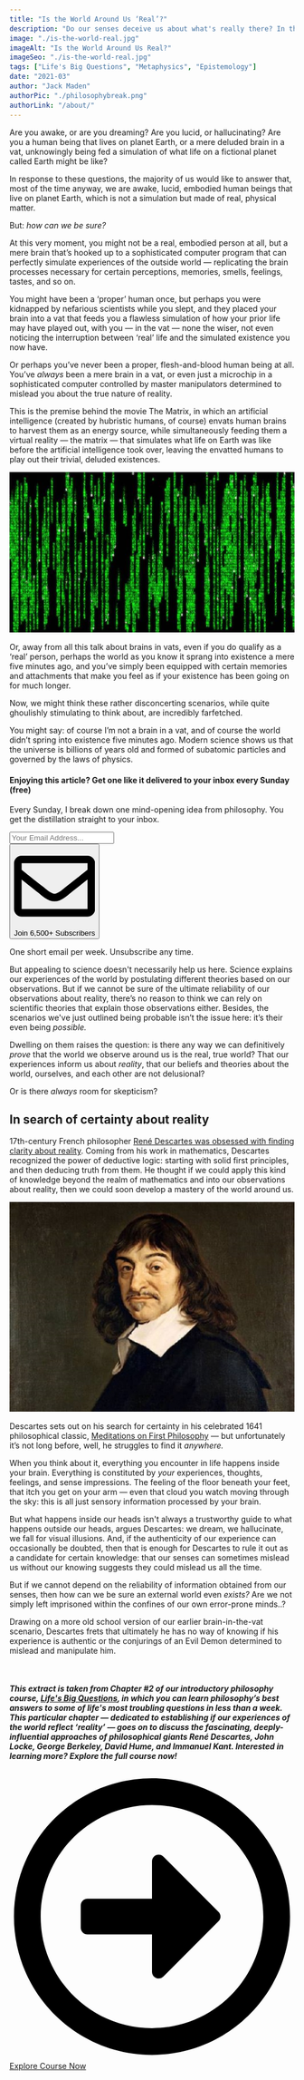 ```yaml
---
title: "Is the World Around Us ‘Real’?"
description: "Do our senses deceive us about what's really there? In this extract from Chapter #2 of our Life's Big Questions course, we investigate philosophy's best answers to the question of whether the world we experience aligns to reality."
image: "./is-the-world-real.jpg"
imageAlt: "Is the World Around Us Real?"
imageSeo: "./is-the-world-real.jpg"
tags: ["Life's Big Questions", "Metaphysics", "Epistemology"]
date: "2021-03"
author: "Jack Maden"
authorPic: "./philosophybreak.png"
authorLink: "/about/"
---
```

<div style="position: relative; margin-bottom:50px;">

<span class="big-letter">A</span>re you awake, or are you dreaming? Are you lucid, or hallucinating? Are you a human being that lives on planet Earth, or a mere deluded brain in a vat, unknowingly being fed a simulation of what life on a fictional planet called Earth might be like? 

In response to these questions, the majority of us would like to answer that, most of the time anyway, we are awake, lucid, embodied human beings that live on planet Earth, which is not a simulation but made of real, physical matter.

But: _how can we be sure?_ 

At this very moment, you might not be a real, embodied person at all, but a mere brain that’s hooked up to a sophisticated computer program that can perfectly simulate experiences of the outside world — replicating the brain processes necessary for certain perceptions, memories, smells, feelings, tastes, and so on. 

You might have been a ‘proper’ human once, but perhaps you were kidnapped by nefarious scientists while you slept, and they placed your brain into a vat that feeds you a flawless simulation of how your prior life may have played out, with you — in the vat — none the wiser, not even noticing the interruption between ‘real’ life and the simulated existence you now have.

Or perhaps you’ve never been a proper, flesh-and-blood human being at all. You’ve _always_ been a mere brain in a vat, or even just a microchip in a sophisticated computer controlled by master manipulators determined to mislead you about the true nature of reality. 

This is the premise behind the movie The Matrix, in which an artificial intelligence (created by hubristic humans, of course) envats human brains to harvest them as an energy source, while simultaneously feeding them a virtual reality — the matrix — that simulates what life on Earth was like before the artificial intelligence took over, leaving the envatted humans to play out their trivial, deluded existences.

![The Matrix](./matrix-code.jpg "We can see, hear, smell, taste, and touch the world. But how does it exist independently of us seeing, hearing, smelling, tasting, or touching it? What is it like in-itself, away from our senses? What is its fundamental nature?")

Or, away from all this talk about brains in vats, even if you do qualify as a ‘real’ person, perhaps the world as you know it sprang into existence a mere five minutes ago, and you’ve simply been equipped with certain memories and attachments that make you feel as if your existence has been going on for much longer. 

Now, we might think these rather disconcerting scenarios, while quite ghoulishly stimulating to think about, are incredibly farfetched. 

You might say: of course I’m not a brain in a vat, and of course the world didn’t spring into existence five minutes ago. Modern science shows us that the universe is billions of years old and formed of subatomic particles and governed by the laws of physics. 

<!--small subscribe-->
<div class="course-promo darkradial-background subscribe text-center">
    <h4>Enjoying this article? Get one like it delivered to your inbox every Sunday (free)</h4>
    <p class="small-grey-font no-mar-bottom">Every Sunday, I break down one mind-opening idea from philosophy. You get the distillation straight to your inbox.</p>
    <div class="small-pad-top">
        <form action="https://app.convertkit.com/forms/5812400/subscriptions" method="post" data-sv-form="5812400" data-uid="be0e52d3c0" data-format="inline" data-version="5" data-options="{&quot;settings&quot;:{&quot;after_subscribe&quot;:{&quot;action&quot;:&quot;redirect&quot;,&quot;success_message&quot;:&quot;Success! Now check your email to confirm your subscription.&quot;,&quot;redirect_url&quot;:&quot;https://philosophybreak.com/thank-you/&quot;},&quot;analytics&quot;:{&quot;google&quot;:null,&quot;fathom&quot;:null,&quot;facebook&quot;:null,&quot;segment&quot;:null,&quot;pinterest&quot;:null,&quot;sparkloop&quot;:null,&quot;googletagmanager&quot;:null},&quot;modal&quot;:{&quot;trigger&quot;:&quot;timer&quot;,&quot;scroll_percentage&quot;:null,&quot;timer&quot;:5,&quot;devices&quot;:&quot;all&quot;,&quot;show_once_every&quot;:15},&quot;powered_by&quot;:{&quot;show&quot;:false,&quot;url&quot;:&quot;https://convertkit.com/features/forms?utm_campaign=poweredby&amp;utm_content=form&amp;utm_medium=referral&amp;utm_source=dynamic&quot;},&quot;recaptcha&quot;:{&quot;enabled&quot;:false},&quot;return_visitor&quot;:{&quot;action&quot;:&quot;show&quot;,&quot;custom_content&quot;:&quot;&quot;},&quot;slide_in&quot;:{&quot;display_in&quot;:&quot;bottom_right&quot;,&quot;trigger&quot;:&quot;timer&quot;,&quot;scroll_percentage&quot;:null,&quot;timer&quot;:5,&quot;devices&quot;:&quot;all&quot;,&quot;show_once_every&quot;:15},&quot;sticky_bar&quot;:{&quot;display_in&quot;:&quot;top&quot;,&quot;trigger&quot;:&quot;timer&quot;,&quot;scroll_percentage&quot;:null,&quot;timer&quot;:5,&quot;devices&quot;:&quot;all&quot;,&quot;show_once_every&quot;:15}},&quot;version&quot;:&quot;5&quot;}" min-width="400 500 600 700 800">
        <div data-style="clean"><ul data-element="errors" data-group="alert"></ul><div data-element="fields" data-stacked="false">
            <div>
                <input name="email_address" aria-label="Your Email Address..." placeholder="Your Email Address..." required type="email" />
            </div>
            <button class="button primary" type="submit" data-element="submit"><div><div></div><div></div><div></div></div><span><svg xmlns="http://www.w3.org/2000/svg" viewBox="0 0 512 512"><path d="M464 64H48C21.49 64 0 85.49 0 112v288c0 26.51 21.49 48 48 48h416c26.51 0 48-21.49 48-48V112c0-26.51-21.49-48-48-48zm0 48v40.805c-22.422 18.259-58.168 46.651-134.587 106.49-16.841 13.247-50.201 45.072-73.413 44.701-23.208.375-56.579-31.459-73.413-44.701C106.18 199.465 70.425 171.067 48 152.805V112h416zM48 400V214.398c22.914 18.251 55.409 43.862 104.938 82.646 21.857 17.205 60.134 55.186 103.062 54.955 42.717.231 80.509-37.199 103.053-54.947 49.528-38.783 82.032-64.401 104.947-82.653V400H48z"/></svg>Join 6,500+ Subscribers</span></button>
            </div>
            </div>
        </form>
        <p class="tiny-mar-top no-mar-bottom review-font">One short email per week. Unsubscribe any time.</p>
    </div>
</div>

But appealing to science doesn't necessarily help us here. Science explains our experiences of the world by postulating different theories based on our observations. But if we cannot be sure of the ultimate reliability of our observations about reality, there’s no reason to think we can rely on scientific theories that explain those observations either. Besides, the scenarios we've just outlined being probable isn’t the issue here: it’s their even being _possible._ 

Dwelling on them raises the question: is there any way we can definitively _prove_ that the world we observe around us is the real, true world? That our experiences inform us about _reality_, that our beliefs and theories about the world, ourselves, and each other are not delusional? 

Or is there _always_ room for skepticism? 

## In search of certainty about reality

<span class="big-letter">1</span>7th-century French philosopher [René Descartes was obsessed with finding clarity about reality](/articles/i-think-therefore-i-am-descartes-cogito-ergo-sum-explained/). Coming from his work in mathematics, Descartes recognized the power of deductive logic: starting with solid first principles, and then deducing truth from them. He thought if we could apply this kind of knowledge beyond the realm of mathematics and into our observations about reality, then we could soon develop a mastery of the world around us. 

![Descartes](./descartes.jpg "René Descartes, as he appears to your brain.")

Descartes sets out on his search for certainty in his celebrated 1641 philosophical classic, <a target="_blank" rel="noopener noreferrer sponsored" href="http://www.amazon.com/gp/product/1107665736/ref=as_li_tl?ie=UTF8&tag=philosophybre-20&camp=1789&creative=9325&linkCode=as2&creativeASIN=1107665736&linkId=60e77f9fd4ff3c655b9bed5f1eac5124">Meditations on First Philosophy</a> — but unfortunately it’s not long before, well, he struggles to find it _anywhere._ 

When you think about it, everything you encounter in life happens inside your brain. Everything is constituted by _your_ experiences, thoughts, feelings, and sense impressions. The feeling of the floor beneath your feet, that itch you get on your arm — even that cloud you watch moving through the sky: this is all just sensory information processed by your brain. 

But what happens inside our heads isn't always a trustworthy guide to what happens outside our heads, argues Descartes: we dream, we hallucinate, we fall for visual illusions. And, if the authenticity of our experience can occasionally be doubted, then that is enough for Descartes to rule it out as a candidate for certain knowledge: that our senses can sometimes mislead us without our knowing suggests they could mislead us all the time.

But if we cannot depend on the reliability of information obtained from our senses, then how can we be sure an external world even _exists?_ Are we not simply left imprisoned within the confines of our own error-prone minds..?

Drawing on a more old school version of our earlier brain-in-the-vat scenario, Descartes frets that ultimately he has no way of knowing if his experience is authentic or the conjurings of an Evil Demon determined to mislead and manipulate him. 


<div class="fade-out"></div>
</div>

<div class="text-center large-mar">
<h5>This extract is taken from Chapter #2 of our introductory philosophy course, <a href="/lifes-big-questions/">Life's Big Questions</a>, in which you can learn philosophy’s best answers to some of life's most troubling questions in less than a week. This particular chapter — dedicated to establishing if our experiences of the world reflect ‘reality’ — goes on to discuss the fascinating, deeply-influential approaches of philosophical giants René Descartes, John Locke, George Berkeley, David Hume, and Immanuel Kant. Interested in learning more? Explore the full course now!</h5>
<a class="primary button" href="/lifes-big-questions/"><svg xmlns="http://www.w3.org/2000/svg" viewBox="0 0 512 512"><path d="M504 256C504 119 393 8 256 8S8 119 8 256s111 248 248 248 248-111 248-248zm-448 0c0-110.5 89.5-200 200-200s200 89.5 200 200-89.5 200-200 200S56 366.5 56 256zm72 20v-40c0-6.6 5.4-12 12-12h116v-67c0-10.7 12.9-16 20.5-8.5l99 99c4.7 4.7 4.7 12.3 0 17l-99 99c-7.6 7.6-20.5 2.2-20.5-8.5v-67H140c-6.6 0-12-5.4-12-12z"/></svg>Explore Course Now</a>
</div>